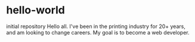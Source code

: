 # hello-world
initial repository
Hello all. I've been in the printing industry for 20+ years, and am looking to change careers.
My goal is to become a web developer.

